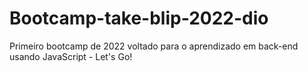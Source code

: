 # Bootcamp-take-blip-2022-dio
Primeiro bootcamp de 2022 voltado para o aprendizado em back-end usando JavaScript - Let's Go!
